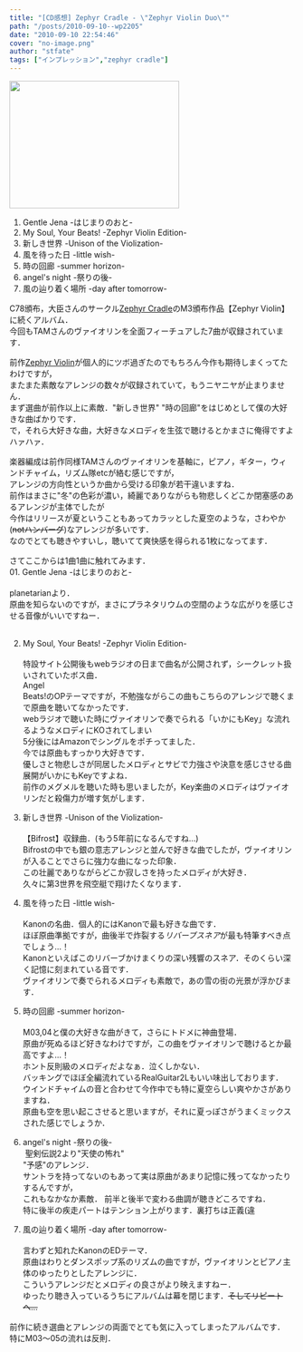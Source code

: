 ```yaml
---
title: "[CD感想] Zephyr Cradle - \"Zephyr Violin Duo\""
path: "/posts/2010-09-10--wp2205"
date: "2010-09-10 22:54:46"
cover: "no-image.png"
author: "stfate"
tags: ["インプレッション","zephyr cradle"]
---
```


<style type="text/css">
<!--
p {white-space: pre-wrap};
-->
</style>

<a href="http://stfate.net/wp-content/uploads/2010/08/zephyrDV.jpg"><img src="http://stfate.net/wp-content/uploads/2010/08/zephyrDV-300x225.jpg" alt="" title="zephyrDV" width="300" height="225" class="alignnone size-medium wp-image-2193" /></a>
01. Gentle Jena -はじまりのおと-
02. My Soul, Your Beats! -Zephyr Violin Edition-
03. 新しき世界 -Unison of the Violization-
04. 風を待った日 -little wish-
05. 時の回廊 -summer horizon-
06. angel's night -祭りの後-
07. 風の辿り着く場所 -day after tomorrow-

<!--more-->
<p style="margin-top:15px">C78頒布，大臣さんのサークル<a href="http://www.zephyr-cradle.info/">Zephyr Cradle</a>のM3頒布作品【Zephyr Violin】に続くアルバム．
今回もTAMさんのヴァイオリンを全面フィーチュアした7曲が収録されています．</p>

<p style="margin-top:15px">前作<a href="http://www.zephyr-cradle.info/violin/">Zephyr Violin</a>が個人的にツボ過ぎたのでもちろん今作も期待しまくってたわけですが，
またまた素敵なアレンジの数々が収録されていて，もうニヤニヤが止まりません．
まず選曲が前作以上に素敵．"新しき世界" "時の回廊"をはじめとして僕の大好きな曲ばかりです．
で，それら大好きな曲，大好きなメロディを生弦で聴けるとかまさに俺得ですよハァハァ．</p>

<p style="margin-top:15px">楽器編成は前作同様TAMさんのヴァイオリンを基軸に，ピアノ，ギター，ウィンドチャイム，リズム隊etcが絡む感じですが，
アレンジの方向性というか曲から受ける印象が若干違いますね．
前作はまさに"冬"の色彩が濃い，綺麗でありながらも物悲しくどこか閉塞感のあるアレンジが主体でしたが
今作はリリースが夏ということもあってカラッとした夏空のような，さわやか(<del datetime="2010-09-10T12:15:22+00:00">notハンバーグ</del>)なアレンジが多いです．
なのでとても聴きやすいし，聴いてて爽快感を得られる1枚になってます．</p>

<p style="margin-top:15px">さてここからは1曲1曲に触れてみます．
01. Gentle Jena -はじまりのおと-<br>
planetarianより．
原曲を知らないのですが，まさにプラネタリウムの空間のような広がりを感じさせる音像がいいですねー．

02. My Soul, Your Beats! -Zephyr Violin Edition-<br>
特設サイト公開後もwebラジオの日まで曲名が公開されず，シークレット扱いされていたボス曲．
Angel Beats!のOPテーマですが，不勉強ながらこの曲もこちらのアレンジで聴くまで原曲を聴いてなかったです．
webラジオで聴いた時にヴァイオリンで奏でられる「いかにもKey」な流れるようなメロディにKOされてしまい
5分後にはAmazonでシングルをポチってました．
今では原曲もすっかり大好きです．
優しさと物悲しさが同居したメロディとサビで力強さや決意を感じさせる曲展開がいかにもKeyですよね．
前作のメグメルを聴いた時も思いましたが，Key楽曲のメロディはヴァイオリンだと殺傷力が増す気がします．

03. 新しき世界 -Unison of the Violization-<br>
【Bifrost】収録曲．(もう5年前になるんですね…)
Bifrostの中でも銀の意志アレンジと並んで好きな曲でしたが，ヴァイオリンが入ることでさらに強力な曲になった印象．
この壮麗でありながらどこか寂しさを持ったメロディが大好き．
久々に第3世界を飛空艇で翔けたくなります．

04. 風を待った日 -little wish-<br>
Kanonの名曲．個人的にはKanonで最も好きな曲です．
ほぼ原曲準拠ですが，曲後半で炸裂する<em>リバーブスネア</em>が最も特筆すべき点でしょう…！
Kanonといえばこのリバーブかけまくりの深い残響のスネア．そのくらい深く記憶に刻まれている音です．
ヴァイオリンで奏でられるメロディも素敵で，あの雪の街の光景が浮かびます．

05. 時の回廊 -summer horizon-<br>
M03,04と僕の大好きな曲がきて，さらにトドメに神曲登場．
原曲が死ぬるほど好きなわけですが，この曲をヴァイオリンで聴けるとか最高ですよ…！
ホント反則級のメロディだよなぁ．泣くしかない．
バッキングでほぼ全編流れているRealGuitar2Lもいい味出しております．
ウインドチャイムの音と合わせて今作中でも特に夏空らしい爽やかさがありますね．
原曲も空を思い起こさせると思いますが，それに夏っぽさがうまくミックスされた感じでしょうか．

06. angel's night -祭りの後-<br>
聖剣伝説2より"天使の怖れ" "予感"のアレンジ．
サントラを持ってないのもあって実は原曲があまり記憶に残ってなかったりするんですが，
これもなかなか素敵．
前半と後半で変わる曲調が聴きどころですね．
特に後半の疾走パートはテンション上がります．裏打ちは正義(違

07. 風の辿り着く場所 -day after tomorrow-<br>
言わずと知れたKanonのEDテーマ．
原曲はわりとダンスポップ系のリズムの曲ですが，ヴァイオリンとピアノ主体のゆったりとしたアレンジに．
こういうアレンジだとメロディの良さがより映えますねー．
ゆったり聴き入っているうちにアルバムは幕を閉じます．<del datetime="2010-09-10T12:15:22+00:00">そしてリピートへ…</del></p>

<p style="margin-top:15px">前作に続き選曲とアレンジの両面でとても気に入ってしまったアルバムです．
特にM03～05の流れは反則．</p>
